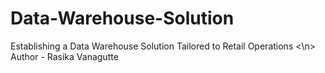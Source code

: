 # Data-Warehouse-Solution
Establishing a Data Warehouse Solution Tailored to Retail Operations
<\n>
Author - Rasika Vanagutte
